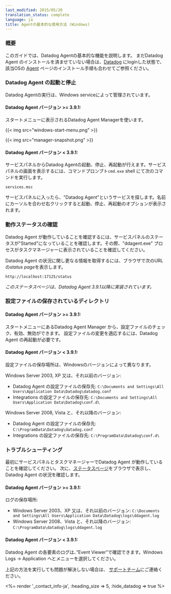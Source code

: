 ```yaml
---
last_modified: 2015/05/20
translation_status: complete
language: ja
title: Agentの基本的な使用方法 (Windows)
---
```


<!--
======================================================
Overview
======================================================
-->

<!-- <h3 id="overview">Overview</h3>

This guide will outline the basic functionality of the Datadog Agent.
If you haven't installed the Agent yet, instructions can be found
<a href='https://app.datadoghq.com/account/settings#agent/windows'>here</a>. -->

### 概要

このガイドでは、Datadog Agentの基本的な機能を説明します。
まだDatadog Agent のインストールを済ませていない場合は、<a href='https://app.datadoghq.com'>Datadog</a> にloginした状態で、該当OSの
<a href='https://app.datadoghq.com/account/settings#agent'>Agent</a> ページのインストール手順も合わせてご参照ください。


<!--
======================================================
Starting and Stopping the Agent
======================================================
-->

<!-- <h3 id="starting_and_stopping_the_agent">Starting and Stopping the Agent</h3>

The execution of the Agent is controlled by a Windows service.

<h4>For version >= 3.9.1</h4>
You can use the Datadog Agent Manager that you can find in the Start Menu.
<p>{{< img src="windows-start-menu.png" >}}</p>
<p>{{< img src="manager-snapshot.png" >}}</p>

<h4>For version < 3.9.1</h4>
The Agent can be started, stopped, and
restarted from the Services panel. To view the Services panel, execute the following in a <code>cmd.exe</code> shell:


    services.msc


Once you're in the console, find the "Datadog Agent" service.
Right clicking on the service will reveal options to start, stop, and restart the Agent. -->

### Datadog Agent の起動と停止


Datadog Agentの実行は、Windows serviceによって管理されています。

<!--　<h4>Datadog Agent バージョン >= 3.9.1の場合:</h4>　-->

#### Datadog Agent バージョン >= 3.9.1:
スタートメニューに表示されるDatadog Agent Managerを使います。
<p>{{< img src="windows-start-menu.png" >}}</p>
<p>{{< img src="manager-snapshot.png" >}}</p>

<!--　<h4>Datadog Agent バージョン < 3.9.1の場合:</h4>　-->

#### Datadog Agent バージョン < 3.9.1:
サービスパネルからDatadog Agentの起動、停止、再起動が行えます。サービスパネルの画面を表示するには、コマンドプロンプト<code>cmd.exe</code> shell にて次のコマンドを実行します。


    services.msc


サービスパネル<!--コンソール-->に入ったら、"Datadog Agent"というサービスを探します。名前にカーソルを合わせ右クリックすると起動、停止、再起動のオプションが表示されます。


<!--
======================================================
Status and Information
======================================================
-->

<!-- <h3 id="status_and_information">Status and Information</h3>
To check if the Agent is running, check if the service status in the Services panel is listed as "Started".
A process called "ddagent.exe" should also exist in the Task Manager.

To receive more information about the Agent's state, visit the <em>status page</em> in your web browser:


    http://localhost:17125/status


<em>The status page is supported in Agent version 3.9.1 and above</em> -->

### 動作ステータスの確認


Datadog Agent が動作していることを確認するには、サービスパネルのステータスが"Started"になっていることを確認します。その際、"ddagent.exe" プロセスがタスクマネージャーに表示されていることを確認してください。

Datadog Agent の状況に関し更なる情報を取得するには、ブラウザで次のURLの<em>status page</em>を表示します。


    http://localhost:17125/status


<em>このステータスページは、Datadog Agent 3.9.1以降に実装されています。</em>

<!--
======================================================
Configuration
======================================================
-->

<!-- <h3 id="configuration">Configuration</h3>
<h4>For version >= 3.9.1</h4>
You can use the Datadog Agent Manager located in the start menu to enable, disable and configure checks.
You have to restart the agent in order for your changes to be applied.

<h4>For version < 3.9.1</h4>

The configuration file location depends on the version of Windows on which the Agent is installed.

For Windows Server 2003, XP or older:
<ul>
    <li>Agent configuration:
        <code>C:\Documents and Settings\All Users\Application Data\Datadog\datadog.conf</code></li>
    <li>Integration configuration:
        <code>C:\Documents and Settings\All Users\Application Data\Datadog\conf.d\</code></li>
</ul>


For Windows Server 2008, Vista and newer:
<ul>
    <li>Agent configuration:
        <code>C:\ProgramData\Datadog\datadog.conf</code></li>
    <li>Integration configuration:
        <code>C:\ProgramData\Datadog\conf.d\</code></li>
</ul> -->

### 設定ファイルの保存されているディレクトリ


#### Datadog Agent バージョン >= 3.9.1:

スタートメニューにあるDatadog Agent Manager から、設定ファイルのチェック、有効、無効ができます。
設定ファイルの変更を適応するには、Datadog Agent の再起動が必要です。

#### Datadog Agent バージョン < 3.9.1:

設定ファイルの保存場所は、Windowsのバージョンによって異なります。

Windows Server 2003, XP 又は、それ以前のバージョン:

- Datadog Agent の設定ファイルの保存先:
        `C:\Documents and Settings\All Users\Application Data\Datadog\datadog.conf`
- Integrations の設定ファイルの保存先:
        `C:\Documents and Settings\All Users\Application Data\Datadog\conf.d\`

Windows Server 2008, Vista と、それ以降のバージョン:

- Datadog Agent の設定ファイルの保存先:
        `C:\ProgramData\Datadog\datadog.conf`
- Integrations の設定ファイルの保存先:
        `C:\ProgramData\Datadog\conf.d\`



<!--
======================================================
Troubleshooting
======================================================
-->

<!-- <h3 id="troubleshooting">Troubleshooting</h3>

First, check if the Agent is running in the Services panel and in the Task Manager.

Next, try opening the <a href='#status_and_information'>status page</a> to see the state of the Agent.

<h4>For version >= 3.9.1</h4>
Log is available at:
<ul>
    <li>For Windows Server 2003, XP or older:
       <code>C:\Documents and Settings\All Users\Application Data\Datadog\logs\ddagent.log</code></li>
    <li>For Windows Server 2008, Vista and newer:
        <code>C:\ProgramData\datadog\logs\ddagent.log</code></li>
</ul>

<h4>For version < 3.9.1</h4>
Logs for the subsystems are available in Event Viewer, under Windows Logs &rarr; Application.


If you're still having trouble, our support team will be glad to provide further assistance.
You can contact them in one of the following ways:

<%= render '_contact_info', :heading_size => 5, :hide_datadog => true %>
 -->

<h3 id="troubleshooting">トラブルシューティング</h3>

最初にサービスパネルとタスクマネージャーでDatadog Agent が動作していることを確認してください。
次に、<a href='#status_and_information'>ステータスページ</a>をブラウザで表示し、Datadog Agent の状況を確認します。

#### Datadog Agent バージョン >= 3.9.1:
ログの保存場所:

- Windows Server 2003、XP 又は、それ以前のバージョン:
      `C:\Documents and Settings\All Users\Application Data\Datadog\logs\ddagent.log`
- Windows Server 2008、Vista と、それ以降のバージョン:
      `C:\ProgramData\datadog\logs\ddagent.log`

#### Datadog Agent バージョン < 3.9.1:
Datadog Agent の各要素のログは、”Event Viewer”で確認できます。Windows Logs &rarr; Application へとメニューを選択してください。



上記の方法を実行しても問題が解決しない場合は、 <a href="/ja/help/" target="_top">サポートチーム</a>にご連絡ください。

<%= render '_contact_info-ja', :heading_size => 5, :hide_datadog => true %>
